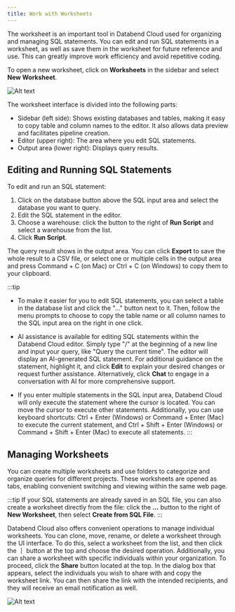 ```yaml
---
title: Work with Worksheets
---
```


The worksheet is an important tool in Databend Cloud used for organizing and managing SQL statements. You can edit and run SQL statements in a worksheet, as well as save them in the worksheet for future reference and use. This can greatly improve work efficiency and avoid repetitive coding.

To open a new worksheet, click on **Worksheets** in the sidebar and select **New Worksheet**.

![Alt text](@site/static/img/documents/worksheet/worksheet.png)

The worksheet interface is divided into the following parts:

- Sidebar (left side): Shows existing databases and tables, making it easy to copy table and column names to the editor. It also allows data preview and facilitates pipeline creation.
- Editor (upper right): The area where you edit SQL statements.
- Output area (lower right): Displays query results.

## Editing and Running SQL Statements

To edit and run an SQL statement:

1. Click on the database button above the SQL input area and select the database you want to query.
2. Edit the SQL statement in the editor.
3. Choose a warehouse: click the button to the right of **Run Script** and select a warehouse from the list.
4. Click **Run Script**.

The query result shows in the output area. You can click **Export** to save the whole result to a CSV file, or select one or multiple cells in the output area and press Command + C (on Mac) or Ctrl + C (on Windows) to copy them to your clipboard.

:::tip
- To make it easier for you to edit SQL statements, you can select a table in the database list and click the "..." button next to it. Then, follow the menu prompts to choose to copy the table name or all column names to the SQL input area on the right in one click.

- AI assistance is available for editing SQL statements within the Databend Cloud editor. Simply type "/" at the beginning of a new line and input your query, like "Query the current time". The editor will display an AI-generated SQL statement. For additional guidance on the statement, highlight it, and click **Edit** to explain your desired changes or request further assistance. Alternatively, click **Chat** to engage in a conversation with AI for more comprehensive support.

- If you enter multiple statements in the SQL input area, Databend Cloud will only execute the statement where the cursor is located. You can move the cursor to execute other statements. Additionally, you can use keyboard shortcuts: Ctrl + Enter (Windows) or Command + Enter (Mac) to execute the current statement, and Ctrl + Shift + Enter (Windows) or Command + Shift + Enter (Mac) to execute all statements.
:::

## Managing Worksheets

You can create multiple worksheets and use folders to categorize and organize queries for different projects. These worksheets are opened as tabs, enabling convenient switching and viewing within the same web page.

:::tip
If your SQL statements are already saved in an SQL file, you can also create a worksheet directly from the file: click the **...** button to the right of **New Worksheet**, then select **Create from SQL File**.
:::

Databend Cloud also offers convenient operations to manage individual worksheets. You can clone, move, rename, or delete a worksheet through the UI interface. To do this, select a worksheet from the list, and then click the **⋮** button at the top and choose the desired operation. Additionally, you can share a worksheet with specific individuals within your organization. To proceed, click the **Share** button located at the top. In the dialog box that appears, select the individuals you wish to share with and copy the worksheet link. You can then share the link with the intended recipients, and they will receive an email notification as well.

![Alt text](@site/static/img/documents/worksheet/worksheet-operations.png)

